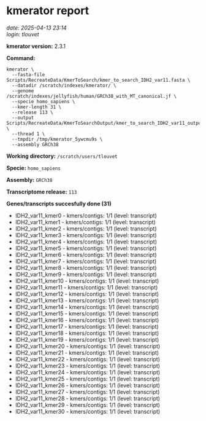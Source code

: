 # kmerator report
*date: 2025-04-13 23:14*  
*login: tlouvet*

**kmerator version:** 2.3.1

**Command:**

```
kmerator \
  --fasta-file Scripts/RecreateData/KmerToSearch/kmer_to_search_IDH2_var11.fasta \
  --datadir /scratch/indexes/kmerator/ \
  --genome /scratch/indexes/jellyfish/human/GRCh38_with_MT_canonical.jf \
  --specie homo_sapiens \
  --kmer-length 31 \
  --release 113 \
  --output Scripts/RecreateData/KmerToSearchOutput/kmer_to_search_IDH2_var11_output \
  --thread 1 \
  --tmpdir /tmp/kmerator_5ywcmu9s \
  --assembly GRCh38
```

**Working directory:** `/scratch/users/tlouvet`

**Specie:** `homo_sapiens`

**Assembly:** `GRCh38`

**Transcriptome release:** `113`

**Genes/transcripts succesfully done (31)**

- IDH2_var11_kmer0 - kmers/contigs: 1/1 (level: transcript)
- IDH2_var11_kmer1 - kmers/contigs: 1/1 (level: transcript)
- IDH2_var11_kmer2 - kmers/contigs: 1/1 (level: transcript)
- IDH2_var11_kmer3 - kmers/contigs: 1/1 (level: transcript)
- IDH2_var11_kmer4 - kmers/contigs: 1/1 (level: transcript)
- IDH2_var11_kmer5 - kmers/contigs: 1/1 (level: transcript)
- IDH2_var11_kmer6 - kmers/contigs: 1/1 (level: transcript)
- IDH2_var11_kmer7 - kmers/contigs: 1/1 (level: transcript)
- IDH2_var11_kmer8 - kmers/contigs: 1/1 (level: transcript)
- IDH2_var11_kmer9 - kmers/contigs: 1/1 (level: transcript)
- IDH2_var11_kmer10 - kmers/contigs: 1/1 (level: transcript)
- IDH2_var11_kmer11 - kmers/contigs: 1/1 (level: transcript)
- IDH2_var11_kmer12 - kmers/contigs: 1/1 (level: transcript)
- IDH2_var11_kmer13 - kmers/contigs: 1/1 (level: transcript)
- IDH2_var11_kmer14 - kmers/contigs: 1/1 (level: transcript)
- IDH2_var11_kmer15 - kmers/contigs: 1/1 (level: transcript)
- IDH2_var11_kmer16 - kmers/contigs: 1/1 (level: transcript)
- IDH2_var11_kmer17 - kmers/contigs: 1/1 (level: transcript)
- IDH2_var11_kmer18 - kmers/contigs: 1/1 (level: transcript)
- IDH2_var11_kmer19 - kmers/contigs: 1/1 (level: transcript)
- IDH2_var11_kmer20 - kmers/contigs: 1/1 (level: transcript)
- IDH2_var11_kmer21 - kmers/contigs: 1/1 (level: transcript)
- IDH2_var11_kmer22 - kmers/contigs: 1/1 (level: transcript)
- IDH2_var11_kmer23 - kmers/contigs: 1/1 (level: transcript)
- IDH2_var11_kmer24 - kmers/contigs: 1/1 (level: transcript)
- IDH2_var11_kmer25 - kmers/contigs: 1/1 (level: transcript)
- IDH2_var11_kmer26 - kmers/contigs: 1/1 (level: transcript)
- IDH2_var11_kmer27 - kmers/contigs: 1/1 (level: transcript)
- IDH2_var11_kmer28 - kmers/contigs: 1/1 (level: transcript)
- IDH2_var11_kmer29 - kmers/contigs: 1/1 (level: transcript)
- IDH2_var11_kmer30 - kmers/contigs: 1/1 (level: transcript)
